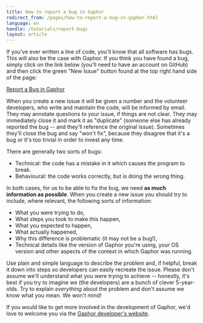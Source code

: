 ```yaml
---
title: How to report a bug in Gaphor
redirect_from: /pages/how-to-report-a-bug-in-gaphor.html
language: en
handle: /tutorials/report-bugs
layout: article
---
```


If you've ever written a line of code, you'll know that all software has bugs.
This will also be the case with Gaphor. If you think you have found a bug,
simply click on the link below (you'll need to have an account on GitHub) and
then click the green "New Issue" button found at the top right hand side of the
page:

[Report a Bug in Gaphor](https://github.com/gaphor/gaphor/issues)

When you create a new issue it will be given a number and the volunteer
developers, who write and maintain the code, will be informed by email. They may
annotate questions to your issue, if things are not clear. They may immediately
close it and mark it as "duplicate" (someone else has already reported the bug
-- and they'll reference the original issue). Sometimes they'll close the bug
and say "won't fix", because they disagree that it's a bug *or* it's too trivial
in order to invest any time.

There are generally two sorts of bugs:

* Technical: the code has a mistake in it which causes the program to break.
* Behavioural: the code works correctly, but is doing the wrong thing.

In both cases, for us to be able to fix the bug, we need **as much information
as possible**. When you create a new issue you should try to include, where
relevant, the following sorts of information:

* What you were trying to do,
* What steps you took to make this happen,
* What you expected to happen,
* What actually happened,
* Why this difference is problematic (it may not be a bug!),
* Technical details like the version of Gaphor you're using, your OS version and
  other aspects of the context in which Gaphor was running.

Use plain and simple language to describe the problem and, if helpful, break it
down into steps so developers can easily recreate the issue. Please don't assume
we'll understand what you were trying to achieve -- honestly, it's best if you
try to imagine we (the developers) are a bunch of clever 5-year-olds. Try to
explain *everything* about the problem and don't assume we know what you mean.
We won't mind!

If you would like to get more involved in the development of Gaphor, we'd love
to welcome you via the [Gaphor developer's
website](http://docs.gaphor.org).
